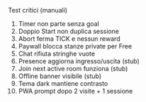 Test critici (manuali)

1. Timer non parte senza goal
2. Doppio Start non duplica sessione
3. Abort ferma TICK e nessun reward
4. Paywall blocca stanze private per Free
5. Chat rifiuta stringhe vuote
6. Presence aggiorna ingresso/uscita (stub)
7. Join next active room funziona (stub)
8. Offline banner visibile (stub)
9. Tema dark mantiene contrasto
10. PWA prompt dopo 2 visite + 1 sessione
